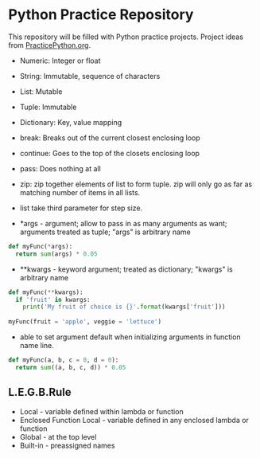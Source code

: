 
# Python Practice Repository
This repository will be filled with Python practice projects. Project ideas from [PracticePython.org](http://www.practicepython.org/).


* Numeric: Integer or float
* String: Immutable, sequence of characters
* List: Mutable 
* Tuple: Immutable 
* Dictionary: Key, value mapping

* break: Breaks out of the current closest enclosing loop
* continue: Goes to the top of the closets enclosing loop
* pass: Does nothing at all

* zip: zip together elements of list to form tuple. zip will only go as far as matching number of items in all lists.

* list take third parameter for step size.

* *args - argument; allow to pass in as many arguments as want; arguments treated as tuple; "args" is arbitrary name
```python
def myFunc(*args):
  return sum(args) * 0.05
```
* **kwargs - keyword argument; treated as dictionary; "kwargs" is arbitrary name
```python
def myFunc(**kwargs):
  if 'fruit' in kwargs:
    print('My fruit of choice is {}'.format(kwargs['fruit']))
    
myFunc(fruit = 'apple', veggie = 'lettuce')
```

* able to set argument default when initializing arguments in function name line.
```python
def myFunc(a, b, c = 0, d = 0):
  return sum((a, b, c, d)) * 0.05
```
## L.E.G.B.Rule
* Local - variable defined within lambda or function
* Enclosed Function Local - variable defined in any enclosed lambda or function
* Global - at the top level
* Built-in - preassigned names
